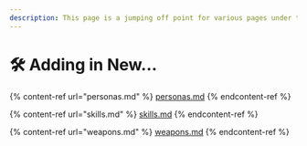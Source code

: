 ```yaml
---
description: This page is a jumping off point for various pages under this title.
---
```


# 🛠 Adding in New...

{% content-ref url="personas.md" %}
[personas.md](personas.md)
{% endcontent-ref %}

{% content-ref url="skills.md" %}
[skills.md](skills.md)
{% endcontent-ref %}

{% content-ref url="weapons.md" %}
[weapons.md](weapons.md)
{% endcontent-ref %}
